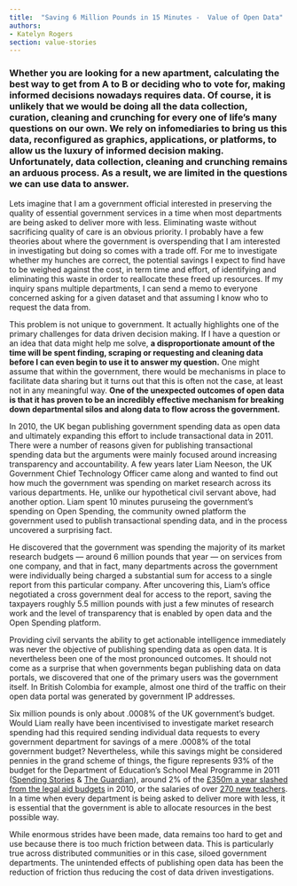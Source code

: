 ```yaml
---
title:  "Saving 6 Million Pounds in 15 Minutes -  Value of Open Data"
authors:
- Katelyn Rogers
section: value-stories
---
```


### Whether you are looking for a new apartment, calculating the best way to get from A to B or deciding who to vote for, making informed decisions nowadays requires data.  Of course, it is unlikely that we would be doing all the data collection, curation, cleaning and crunching for every one of life’s many questions on our own. We rely on infomediaries to bring us this data, reconfigured as graphics, applications, or platforms, to allow us the luxury of informed decision making. Unfortunately,  data collection,  cleaning and crunching remains an arduous process. As a result, we are limited in the questions we can use data to answer.

Lets imagine that I am a government official interested in preserving the quality of essential government services in a time when most departments are being asked to deliver more with less. Eliminating waste without sacrificing quality of care is an obvious priority. I probably have a few theories about where the government is overspending that I am interested in investigating but doing so comes with a trade off. For me to investigate whether my hunches are correct, the potential savings I expect to find have to be weighed against the cost, in term time and effort, of identifying and eliminating this waste in order to reallocate these freed up resources.  If my inquiry spans multiple departments, I can send a memo to everyone concerned asking for a given dataset and that assuming I know who to request the data from.

This problem is not unique to government. It actually highlights one of the primary challenges for data driven decision making. If I have a question or an idea that data might help me solve, __a disproportionate amount of the time will be spent finding, scraping or requesting and cleaning data before I can even begin to use it to answer my question.__ One might assume that within the government, there would be mechanisms in place to facilitate data sharing but it turns out that this is often not the case, at least not in any meaningful way.  __One of the unexpected outcomes of open data is that it has proven to be an incredibly effective mechanism for breaking down departmental silos and along data to flow across the government.__

In 2010, the UK began publishing government spending data as open data and ultimately expanding this effort to include transactional data in 2011. There were a number of reasons given for publishing transactional spending data but the arguments were mainly focused around increasing transparency and accountability. A few years later Liam Neeson, the UK Government Chief Technology Officer came along and wanted to find out how much the government was spending on market research across its various departments. He, unlike our hypothetical civil servant above, had another option. Liam spent 10 minutes puruseing the government’s spending on Open Spending, the community owned platform the government used to publish transactional spending data, and in the process uncovered a surprising fact.


He discovered that the government was spending the majority of its market research budgets — around 6 million pounds that year — on services from one company, and that in fact, many departments across the government were individually being charged a substantial sum for access to a single report from this particular company. After uncovering this, Liam’s office negotiated a cross government deal for access to the report, saving the taxpayers roughly 5.5 million pounds with just a few minutes of research work and the level of transparency that is enabled by open data and the Open Spending platform.

Providing civil servants the ability to get actionable intelligence immediately was never the objective of publishing spending data as open data. It is nevertheless been one of the most pronounced outcomes. It should not come as a surprise that when  governments began publishing data on data portals, we discovered that one of the primary users was the government itself. In British Colombia for example, almost one third of the traffic on their open data portal was generated by government IP addresses.

Six million pounds is only about .0008% of the UK government’s budget. Would Liam really have been incentivised to investigate market research spending had this required sending individual data requests to every government department for savings of a mere .0008% of the total government budget?  Nevertheless, while this savings might be considered pennies in the grand scheme of things, the figure represents 93% of the budget for the Department of Education’s School Meal Programme in 2011 ([Spending Stories](http://spendingstories.org/#/search/?lang=en_GB&q=6000000&c=GBP&visualization=scale) & [The Guardian](http://www.theguardian.com/news/datablog/2011/oct/26/government-spending-department-2010-11)), around 2% of the [£350m a year slashed from the legal aid budgets](http://www.theguardian.com/law/2010/nov/15/legail-aid-clarke-spending-cuts) in 2010, or the salaries of  over [270 new teachers](http://www.education.gov.uk/get-into-teaching/about-teaching/salary). In a time when every department is being asked to deliver more with less, it is essential that the government is able to allocate resources in the best possible way.

While enormous strides have been made, data remains too hard to get and use because there is too much friction between data. This is particularly true across distributed communities or in this case, siloed government departments. The unintended effects of publishing open data has been the reduction of friction thus reducing the cost of data driven investigations.
